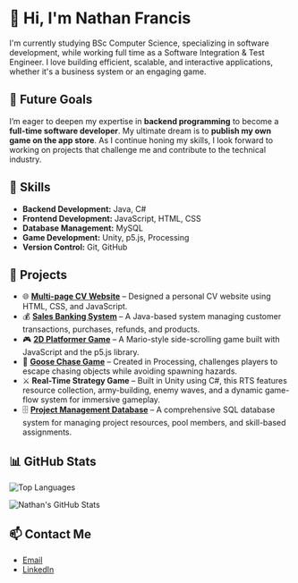 # 👋 Hi, I'm Nathan Francis

I'm currently studying BSc Computer Science, specializing in software development, while working full time as a Software Integration & Test Engineer. I love building efficient, scalable, and interactive applications, whether it's a business system or an engaging game.


## 🎯 Future Goals
I’m eager to deepen my expertise in **backend programming** to become a **full-time software developer**. My ultimate dream is to **publish my own game on the app store**. As I continue honing my skills, I look forward to working on projects that challenge me and contribute to the technical industry.


## 🔧 Skills
- **Backend Development:** Java, C#
- **Frontend Development:** JavaScript, HTML, CSS
- **Database Management:** MySQL
- **Game Development:** Unity, p5.js, Processing
- **Version Control:** Git, GitHub


## 📁 Projects
- 🌐 **[Multi-page CV Website](https://github.com/Nathan-Francis/CV-website)** – Designed a personal CV website using HTML, CSS, and JavaScript.
- 💰 **[Sales Banking System](https://github.com/Nathan-Francis/sales-system)** – A Java-based system managing customer transactions, purchases, refunds, and products.
- 🎮 **[2D Platformer Game](https://github.com/Nathan-Francis/2d-platformer-game)** – A Mario-style side-scrolling game built with JavaScript and the p5.js library.
- 🦆 **[Goose Chase Game](https://github.com/Nathan-Francis/goose-game-pde)** – Created in Processing, challenges players to escape chasing objects while avoiding spawning hazards.
- ⚔️ **Real-Time Strategy Game** – Built in Unity using C#, this RTS features resource collection, army-building, enemy waves, and a dynamic game-flow system for immersive gameplay.
- 🗄️ **[Project Management Database](https://github.com/Nathan-Francis/project-management-db)** – A comprehensive SQL database system for managing project resources, pool members, and skill-based assignments.


## 📊 GitHub Stats

![Top Languages](https://github-readme-stats.vercel.app/api/top-langs/?username=nathan-francis&layout=compact&theme=radical)

![Nathan's GitHub Stats](https://github-readme-stats.vercel.app/api?username=nathan-francis&show_icons=true&theme=radical)


## 📫 Contact Me
- [Email](mailto:Nathan_Francis@mail.com)
- [LinkedIn](https://www.linkedin.com/in/nathan-francis/)
